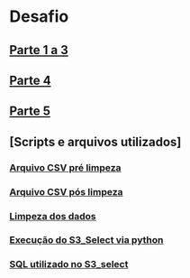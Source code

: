 # Desafio

## [Parte 1 a 3](./Parte%201%20a%203/Readme.md)

## [Parte 4](./Parte%204/Readme.md)

## [Parte 5](./Parte%205/Readme.md)

## [Scripts e arquivos utilizados]

### [Arquivo CSV pré limpeza](./Parte%201%20a%203/salas-de-exibicao-e-complexos.csv)

### [Arquivo CSV pós limpeza](./Parte%204/salas-de-exibicao-e-complexos-corrigido.csv)

### [Limpeza dos dados](./Parte%204/abertura_e_limpeza.py)

### [Execução do S3_Select via python](./Parte%204/main_script.py)

### [SQL utilizado no S3_select](./Parte%205/S3_select.sql)
